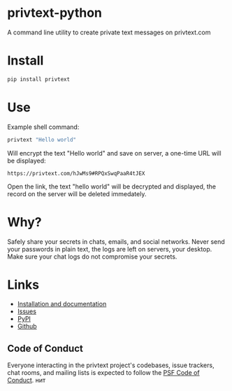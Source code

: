 # privtext-python

A command line utility to create private text messages on privtext.com

# Install

```bash
pip install privtext
```

# Use

Example shell command:

```bash
privtext "Hello world"
```

Will encrypt the text "Hello world" and save on server, a one-time URL will be displayed:
```
https://privtext.com/hJwMs9#RPQxSwqPaaR4tJEX
```

Open the link, the text "hello world" will be decrypted and displayed, the record on the server will be deleted immedately.

# Why?

Safely share your secrets in chats, emails, and social networks. Never send your passwords in plain text, the logs are left on servers, your desktop. Make sure your chat logs do not compromise your secrets.

# Links

 - [Installation and documentation](https://privtext.com/soft.html)
 - [Issues](https://github.com/privtext/privtext-python/issues)
 - [PyPI](https://pypi.org/project/privtext)
 - [Github](https://github.com/privtext/privtext-python)
 
## Code of Conduct

Everyone interacting in the privtext project's codebases, issue trackers, chat rooms, and mailing lists is expected to
follow the [PSF Code of Conduct](https://github.com/pypa/.github/blob/main/CODE_OF_CONDUCT.md).
нит
